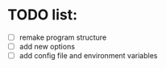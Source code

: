 # TODO list:
- [ ] remake program structure
- [ ] add new options
- [ ] add config file and environment variables
